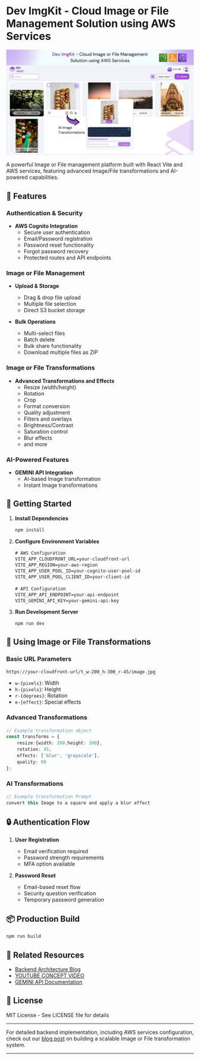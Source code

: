 
# Dev ImgKit - Cloud Image or File Management Solution using AWS Services

![Banner Img](/public/banner.jpg)

A powerful Image or File management platform built with React Vite and AWS services, featuring advanced Image/File transformations and AI-powered capabilities.

## 🌟 Features

### Authentication & Security
- **AWS Cognito Integration**
  - Secure user authentication
  - Email/Password registration
  - Password reset functionality
  - Forgot password recovery
  - Protected routes and API endpoints

### Image or File Management
- **Upload & Storage**
  - Drag & drop file upload
  - Multiple file selection
  - Direct S3 bucket storage

- **Bulk Operations**
  - Multi-select files
  - Batch delete
  - Bulk share functionality
  - Download multiple files as ZIP

### Image or File Transformations
- **Advanced Transformations and Effects**
  - Resize (width/height)
  - Rotation
  - Crop
  - Format conversion
  - Quality adjustment
  - Filters and overlays
  - Brightness/Contrast
  - Saturation control
  - Blur effects
  - and more

### AI-Powered Features
- **GEMINI API Integration**
  - AI-based Image transformation
  - Instant Image transformations

## 🚀 Getting Started

1. **Install Dependencies**
    ```bash
    npm install
    ```

2. **Configure Environment Variables**
    ```env
    # AWS Configuration
    VITE_APP_CLOUDFRONT_URL=your-cloudfront-url
    VITE_APP_REGION=your-aws-region
    VITE_APP_USER_POOL_ID=your-cognito-user-pool-id
    VITE_APP_USER_POOL_CLIENT_ID=your-client-id

    # API Configuration
    VITE_APP_API_ENDPOINT=your-api-endpoint
    VITE_GEMINI_API_KEY=your-gemini-api-key
    ```

3. **Run Development Server**
    ```bash
    npm run dev
    ```

## 🔄 Using Image or File Transformations

### Basic URL Parameters
```
https://your-cloudfront-url/t_w-200_h-300_r-45/image.jpg
```
- `w-{pixels}`: Width
- `h-{pixels}`: Height
- `r-{degrees}`: Rotation
- `e-{effect}`: Special effects

### Advanced Transformations
```typescript
// Example transformation object
const transforms = {
    resize:{width: 200,height: 300},
    rotation: 45,
    effects: ['blur', 'grayscale'],
    quality: 80
};
```

### AI Transformations
```typescript
// Example transformation Prompt
convert this Image to a square and apply a blur effect
```

## 🔒 Authentication Flow

1. **User Registration**
   - Email verification required
   - Password strength requirements
   - MFA option available

2. **Password Reset**
   - Email-based reset flow
   - Security question verification
   - Temporary password generation

## 📦 Production Build

```bash
npm run build
```

## 🔗 Related Resources

- [Backend Architecture Blog](https://www.developerthink.com/blogs/on-fly-image-transformation-pipeline-using-amazon-cloudfront-and-aws-lambda)
- [YOUTUBE CONCEPT VIDEO](https://www.youtube.com/watch?v=5iEgfqugU5Y&t=2s)
- [GEMINI API Documentation](https://ai.google.dev/gemini-api/docs)


## 📝 License

MIT License - See LICENSE file for details

---

For detailed backend implementation, including AWS services configuration, check out our [blog post](https://www.developerthink.com/blogs/on-fly-image-transformation-pipeline-using-amazon-cloudfront-and-aws-lambda) on building a scalable Image or File transformation system.

---
